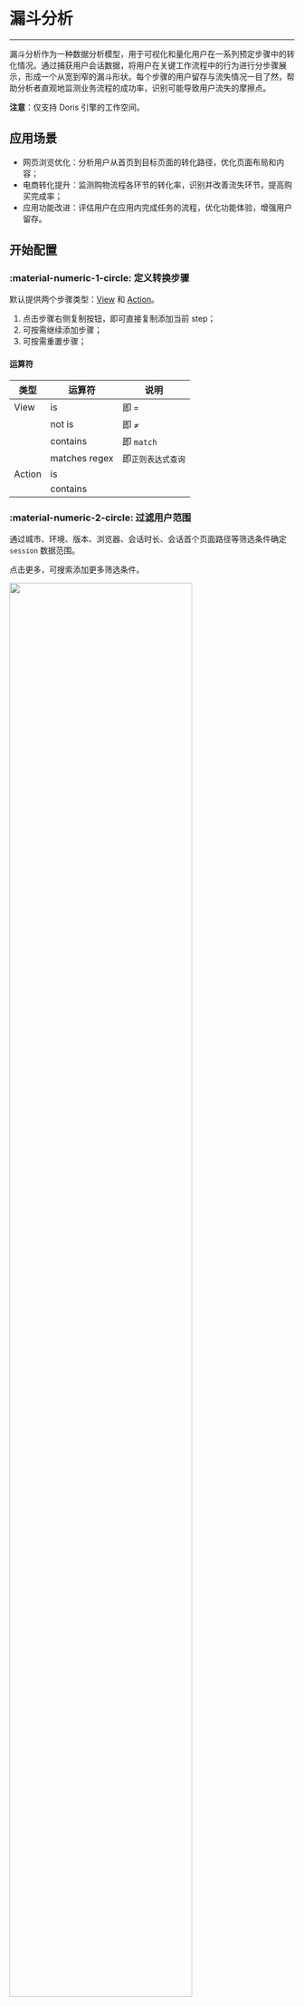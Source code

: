 # 漏斗分析
---

漏斗分析作为一种数据分析模型，用于可视化和量化用户在一系列预定步骤中的转化情况。通过捕获用户会话数据，将用户在关键工作流程中的行为进行分步骤展示，形成一个从宽到窄的漏斗形状。每个步骤的用户留存与流失情况一目了然，帮助分析者直观地监测业务流程的成功率，识别可能导致用户流失的摩擦点。

**注意**：仅支持 Doris 引擎的工作空间。

## 应用场景

- 网页浏览优化：分析用户从首页到目标页面的转化路径，优化页面布局和内容；  
- 电商转化提升：监测购物流程各环节的转化率，识别并改善流失环节，提高购买完成率；  
- 应用功能改进：评估用户在应用内完成任务的流程，优化功能体验，增强用户留存。  

## 开始配置

### :material-numeric-1-circle: 定义转换步骤

默认提供两个步骤类型：[View](./explorer/view.md) 和 [Action](./explorer/action.md)。

1. 点击步骤右侧复制按钮，即可直接复制添加当前 step；
2. 可按需继续添加步骤；
3. 可按需重置步骤；

#### 运算符

| 类型      | 运算符          |说明          |
| ----------- | --------- |--------- |
| View      |      is     | 即 `=` |
|       |   not is        | 即 `≠` |
|       |   contains        | 即 `match` |
|       |     matches regex     | 即`正则表达式查询` |
| Action      | is          |  |
|       |   contains        |  |


### :material-numeric-2-circle: 过滤用户范围

通过城市、环境、版本、浏览器、会话时长、会话首个页面路径等筛选条件确定 `session` 数据范围。

点击更多，可搜索添加更多筛选条件。

<img src="../img/user_insight_funnel.png" width="80%" >

## 漏斗图

以图表的方式可视化展示端到端的转化率。

如下图，在 RUM 应用列表中，在 10 个 `session` 中，最终有 1 个 `session` 做出了 `导出` 动作，该行为的转化率为 90%。

<img src="../img/user_insight_funnel_1.png" width="80%" >

- 针对该图表，可导出到仪表板/笔记或导出为 PNG 图片。
- Session 右侧可点击跳转会话重放。

> 更多详情，可参考 [Web 会话重放](./session-replay/web/index.md)

## 时间转换率

转换行为也可以通过时间趋势来进行呈现和判断。